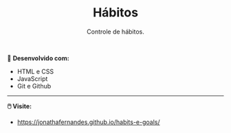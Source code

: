 <h1 align="center">Hábitos</h1>

<p align="center">
Controle de hábitos.
<br>
</p>

<br>

🚀 **Desenvolvido com:**
- HTML e CSS
- JavaScript
- Git e Github
---
**🖱️ Visite:**
- https://jonathafernandes.github.io/habits-e-goals/

